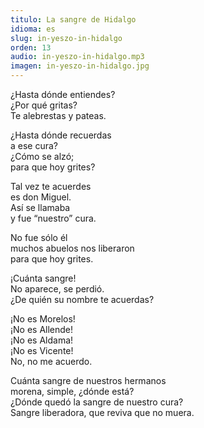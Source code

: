```yaml
---
titulo: La sangre de Hidalgo
idioma: es
slug: in-yeszo-in-hidalgo
orden: 13
audio: in-yeszo-in-hidalgo.mp3
imagen: in-yeszo-in-hidalgo.jpg
---
```


¿Hasta dónde entiendes?<br>
¿Por qué gritas?<br>
Te alebrestas
y pateas.<br>

¿Hasta dónde recuerdas<br>
a ese cura?<br>
¿Cómo se alzó;<br>
para que hoy grites?<br>

Tal vez te acuerdes<br>
es don Miguel.<br>
Así se llamaba<br>
y fue “nuestro” cura.<br>

No fue sólo él<br>
muchos abuelos
nos liberaron<br>
para que hoy grites.<br>

¡Cuánta sangre!<br>
No aparece, se perdió.<br>
¿De quién
su nombre te acuerdas?<br>

¡No es Morelos!<br>
¡No es Allende!<br>
¡No es Aldama!<br>
¡No es Vicente!<br>
No, no me acuerdo.<br>

Cuánta sangre de nuestros hermanos<br>
morena, simple, ¿dónde está?<br>
¿Dónde quedó la sangre de nuestro cura?<br>
Sangre liberadora, que reviva que no muera.<br>

